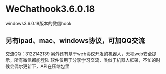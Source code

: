 # WeChathook3.6.0.18
windows3.6.0.18版本的微信hook
## 另有ipad、mac、windows协议，可加QQ交流
交流QQ：3122142139
另外还有基于web协议开发的机器人，无视web安全提示，所有微信都能登陆
软件仅用于分享学习交流，类似于机器人框架，不忙的时候会偶尔更新下，API在压缩包里
